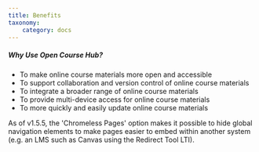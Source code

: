 ```yaml
---
title: Benefits
taxonomy:
    category: docs
---
```


##### Why Use Open Course Hub?
* To make online course materials more open and accessible
* To support collaboration and version control of online course materials
* To integrate a broader range of online course materials
* To provide multi-device access for online course materials
* To more quickly and easily update online course materials

As of v1.5.5, the 'Chromeless Pages' option makes it possible to hide global navigation elements to make pages easier to embed within another system (e.g. an LMS such as Canvas using the Redirect Tool LTI).
